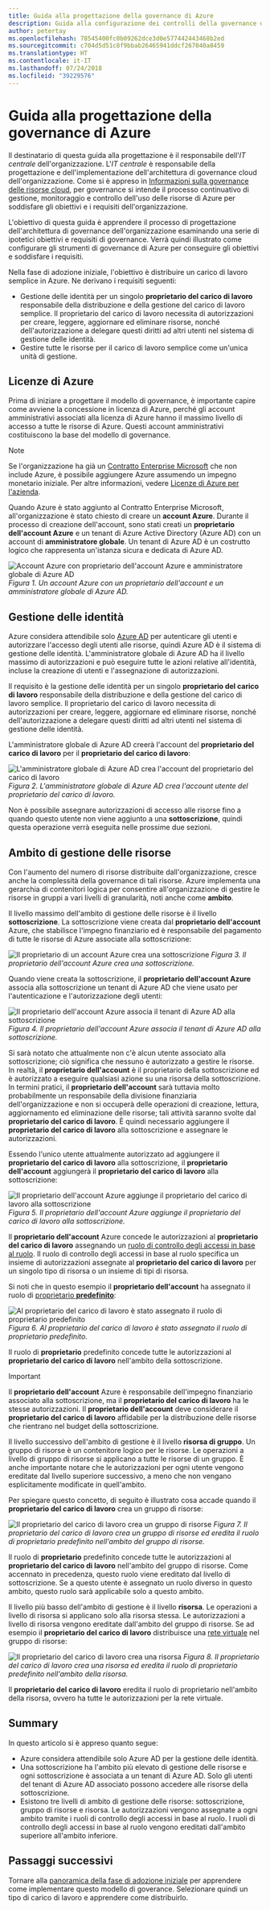 ```yaml
---
title: Guida alla progettazione della governance di Azure
description: Guida alla configurazione dei controlli della governance di Azure per consentire all'utente di distribuire un carico di lavoro semplice
author: petertay
ms.openlocfilehash: 78545400fc0b09262dce3d0e577442443468b2ed
ms.sourcegitcommit: c704d5d51c8f9bbab26465941ddcf267040a8459
ms.translationtype: HT
ms.contentlocale: it-IT
ms.lasthandoff: 07/24/2018
ms.locfileid: "39229576"
---
```

# <a name="azure-governance-design-guide"></a>Guida alla progettazione della governance di Azure

Il destinatario di questa guida alla progettazione è il responsabile dell'*IT centrale* dell'organizzazione. L'*IT centrale* è responsabile della progettazione e dell'implementazione dell'architettura di governance cloud dell'organizzazione. Come si è appreso in [Informazioni sulla governance delle risorse cloud](governance-explainer.md), per governance si intende il processo continuativo di gestione, monitoraggio e controllo dell'uso delle risorse di Azure per soddisfare gli obiettivi e i requisiti dell'organizzazione.

L'obiettivo di questa guida è apprendere il processo di progettazione dell'architettura di governance dell'organizzazione esaminando una serie di ipotetici obiettivi e requisiti di governance. Verrà quindi illustrato come configurare gli strumenti di governance di Azure per conseguire gli obiettivi e soddisfare i requisiti. 

Nella fase di adozione iniziale, l'obiettivo è distribuire un carico di lavoro semplice in Azure. Ne derivano i requisiti seguenti:
* Gestione delle identità per un singolo **proprietario del carico di lavoro** responsabile della distribuzione e della gestione del carico di lavoro semplice. Il proprietario del carico di lavoro necessita di autorizzazioni per creare, leggere, aggiornare ed eliminare risorse, nonché dell'autorizzazione a delegare questi diritti ad altri utenti nel sistema di gestione delle identità.
* Gestire tutte le risorse per il carico di lavoro semplice come un'unica unità di gestione.

## <a name="licensing-azure"></a>Licenze di Azure

Prima di iniziare a progettare il modello di governance, è importante capire come avviene la concessione in licenza di Azure, perché gli account amministrativi associati alla licenza di Azure hanno il massimo livello di accesso a tutte le risorse di Azure. Questi account amministrativi costituiscono la base del modello di governance.  

> [!NOTE]
> Se l'organizzazione ha già un [Contratto Enterprise Microsoft](https://www.microsoft.com/licensing/licensing-programs/enterprise.aspx) che non include Azure, è possibile aggiungere Azure assumendo un impegno monetario iniziale. Per altre informazioni, vedere [Licenze di Azure per l'azienda](https://azure.microsoft.com/pricing/enterprise-agreement/). 

Quando Azure è stato aggiunto al Contratto Enterprise Microsoft, all'organizzazione è stato chiesto di creare un **account Azure**. Durante il processo di creazione dell'account, sono stati creati un **proprietario dell'account Azure** e un tenant di Azure Active Directory (Azure AD) con un account di **amministratore globale**. Un tenant di Azure AD è un costrutto logico che rappresenta un'istanza sicura e dedicata di Azure AD.

![Account Azure con proprietario dell'account Azure e amministratore globale di Azure AD](../_images/governance-3-0.png)
*Figura 1. Un account Azure con un proprietario dell'account e un amministratore globale di Azure AD.*

## <a name="identity-management"></a>Gestione delle identità

Azure considera attendibile solo [Azure AD](/azure/active-directory) per autenticare gli utenti e autorizzare l'accesso degli utenti alle risorse, quindi Azure AD è il sistema di gestione delle identità. L'amministratore globale di Azure AD ha il livello massimo di autorizzazioni e può eseguire tutte le azioni relative all'identità, incluse la creazione di utenti e l'assegnazione di autorizzazioni. 

Il requisito è la gestione delle identità per un singolo **proprietario del carico di lavoro** responsabile della distribuzione e della gestione del carico di lavoro semplice. Il proprietario del carico di lavoro necessita di autorizzazioni per creare, leggere, aggiornare ed eliminare risorse, nonché dell'autorizzazione a delegare questi diritti ad altri utenti nel sistema di gestione delle identità.

L'amministratore globale di Azure AD creerà l'account del **proprietario del carico di lavoro** per il **proprietario del carico di lavoro**:

![L'amministratore globale di Azure AD crea l'account del proprietario del carico di lavoro](../_images/governance-1-2.png)
*Figura 2. L'amministratore globale di Azure AD crea l'account utente del proprietario del carico di lavoro.*

Non è possibile assegnare autorizzazioni di accesso alle risorse fino a quando questo utente non viene aggiunto a una **sottoscrizione**, quindi questa operazione verrà eseguita nelle prossime due sezioni. 

## <a name="resource-management-scope"></a>Ambito di gestione delle risorse

Con l'aumento del numero di risorse distribuite dall'organizzazione, cresce anche la complessità della governance di tali risorse. Azure implementa una gerarchia di contenitori logica per consentire all'organizzazione di gestire le risorse in gruppi a vari livelli di granularità, noti anche come **ambito**. 

Il livello massimo dell'ambito di gestione delle risorse è il livello **sottoscrizione**. La sottoscrizione viene creata dal **proprietario dell'account** Azure, che stabilisce l'impegno finanziario ed è responsabile del pagamento di tutte le risorse di Azure associate alla sottoscrizione:

![Il proprietario di un account Azure crea una sottoscrizione](../_images/governance-1-3.png)
*Figura 3. Il proprietario dell'account Azure crea una sottoscrizione.*

Quando viene creata la sottoscrizione, il **proprietario dell'account Azure** associa alla sottoscrizione un tenant di Azure AD che viene usato per l'autenticazione e l'autorizzazione degli utenti:

![Il proprietario dell'account Azure associa il tenant di Azure AD alla sottoscrizione](../_images/governance-1-4.png)
*Figura 4. Il proprietario dell'account Azure associa il tenant di Azure AD alla sottoscrizione.*

Si sarà notato che attualmente non c'è alcun utente associato alla sottoscrizione; ciò significa che nessuno è autorizzato a gestire le risorse. In realtà, il **proprietario dell'account** è il proprietario della sottoscrizione ed è autorizzato a eseguire qualsiasi azione su una risorsa della sottoscrizione. In termini pratici, il **proprietario dell'account** sarà tuttavia molto probabilmente un responsabile della divisione finanziaria dell'organizzazione e non si occuperà delle operazioni di creazione, lettura, aggiornamento ed eliminazione delle risorse; tali attività saranno svolte dal **proprietario del carico di lavoro**. È quindi necessario aggiungere il **proprietario del carico di lavoro** alla sottoscrizione e assegnare le autorizzazioni.

Essendo l'unico utente attualmente autorizzato ad aggiungere il **proprietario del carico di lavoro** alla sottoscrizione, il **proprietario dell'account** aggiungerà il **proprietario del carico di lavoro** alla sottoscrizione:

![Il proprietario dell'account Azure aggiunge il **proprietario del carico di lavoro** alla sottoscrizione](../_images/governance-1-5.png)
*Figura 5. Il proprietario dell'account Azure aggiunge il proprietario del carico di lavoro alla sottoscrizione.*

Il **proprietario dell'account** Azure concede le autorizzazioni al **proprietario del carico di lavoro** assegnando un [ruolo di controllo degli accessi in base al ruolo](/azure/role-based-access-control/). Il ruolo di controllo degli accessi in base al ruolo specifica un insieme di autorizzazioni assegnate al **proprietario del carico di lavoro** per un singolo tipo di risorsa o un insieme di tipi di risorsa.

Si noti che in questo esempio il **proprietario dell'account** ha assegnato il ruolo di [proprietario **predefinito**](/azure/role-based-access-control/built-in-roles#owner): 

![Al **proprietario del carico di lavoro** è stato assegnato il ruolo di proprietario predefinito](../_images/governance-1-6.png)
*Figura 6. Al proprietario del carico di lavoro è stato assegnato il ruolo di proprietario predefinito.*

Il ruolo di **proprietario** predefinito concede tutte le autorizzazioni al **proprietario del carico di lavoro** nell'ambito della sottoscrizione. 

> [!IMPORTANT]
> Il **proprietario dell'account** Azure è responsabile dell'impegno finanziario associato alla sottoscrizione, ma il **proprietario del carico di lavoro** ha le stesse autorizzazioni. Il **proprietario dell'account** deve considerare il **proprietario del carico di lavoro** affidabile per la distribuzione delle risorse che rientrano nel budget della sottoscrizione.

Il livello successivo dell'ambito di gestione è il livello **risorsa di gruppo**. Un gruppo di risorse è un contenitore logico per le risorse. Le operazioni a livello di gruppo di risorse si applicano a tutte le risorse di un gruppo. È anche importante notare che le autorizzazioni per ogni utente vengono ereditate dal livello superiore successivo, a meno che non vengano esplicitamente modificate in quell'ambito. 

Per spiegare questo concetto, di seguito è illustrato cosa accade quando il **proprietario del carico di lavoro** crea un gruppo di risorse:

![Il **proprietario del carico di lavoro** crea un gruppo di risorse](../_images/governance-1-7.png)
*Figura 7. Il proprietario del carico di lavoro crea un gruppo di risorse ed eredita il ruolo di proprietario predefinito nell'ambito del gruppo di risorse.*

Il ruolo di **proprietario** predefinito concede tutte le autorizzazioni al **proprietario del carico di lavoro** nell'ambito del gruppo di risorse. Come accennato in precedenza, questo ruolo viene ereditato dal livello di sottoscrizione. Se a questo utente è assegnato un ruolo diverso in questo ambito, questo ruolo sarà applicabile solo a questo ambito.

Il livello più basso dell'ambito di gestione è il livello **risorsa**. Le operazioni a livello di risorsa si applicano solo alla risorsa stessa. Le autorizzazioni a livello di risorsa vengono ereditate dall'ambito del gruppo di risorse. Se ad esempio il **proprietario del carico di lavoro** distribuisce una [rete virtuale](/azure/virtual-network/virtual-networks-overview) nel gruppo di risorse:

![Il **proprietario del carico di lavoro** crea una risorsa](../_images/governance-1-8.png)
*Figura 8. Il proprietario del carico di lavoro crea una risorsa ed eredita il ruolo di proprietario predefinito nell'ambito della risorsa.*

Il **proprietario del carico di lavoro** eredita il ruolo di proprietario nell'ambito della risorsa, ovvero ha tutte le autorizzazioni per la rete virtuale. 

## <a name="summary"></a>Summary

In questo articolo si è appreso quanto segue:

* Azure considera attendibile solo Azure AD per la gestione delle identità.
* Una sottoscrizione ha l'ambito più elevato di gestione delle risorse e ogni sottoscrizione è associata a un tenant di Azure AD. Solo gli utenti del tenant di Azure AD associato possono accedere alle risorse della sottoscrizione.
* Esistono tre livelli di ambito di gestione delle risorse: sottoscrizione, gruppo di risorse e risorsa. Le autorizzazioni vengono assegnate a ogni ambito tramite i ruoli di controllo degli accessi in base al ruolo. I ruoli di controllo degli accessi in base al ruolo vengono ereditati dall'ambito superiore all'ambito inferiore.

## <a name="next-steps"></a>Passaggi successivi

Tornare alla [panoramica della fase di adozione iniziale](overview.md) per apprendere come implementare questo modello di goverance. Selezionare quindi un tipo di carico di lavoro e apprendere come distribuirlo.